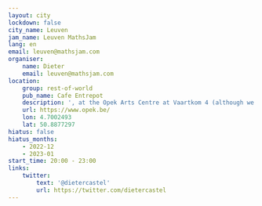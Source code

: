 ```yaml
---
layout: city
lockdown: false
city_name: Leuven
jam_name: Leuven MathsJam
lang: en
email: leuven@mathsjam.com
organiser:
    name: Dieter
    email: leuven@mathsjam.com
location:
    group: rest-of-world
    pub_name: Cafe Entrepot
    description: ', at the Opek Arts Centre at Vaartkom 4 (although we're scouting a new, bigger venue, stay tuned)'
    url: https://www.opek.be/
    lon: 4.7002493
    lat: 50.8877297
hiatus: false
hiatus_months:
    - 2022-12
    - 2023-01
start_time: 20:00 - 23:00
links:
    twitter:
        text: '@dietercastel'
        url: https://twitter.com/dietercastel
---
```


